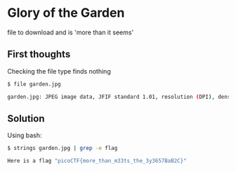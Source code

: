 # Glory of the Garden
file to download and is 'more than it seems'

## First thoughts
Checking the file type finds nothing

```bash
$ file garden.jpg 

garden.jpg: JPEG image data, JFIF standard 1.01, resolution (DPI), density 72x72, segment length 16, baseline, precision 8, 2999x2249, components 3
```

## Solution
Using bash:

```bash
$ strings garden.jpg | grep -e flag

Here is a flag "picoCTF{more_than_m33ts_the_3y3657BaB2C}"

```